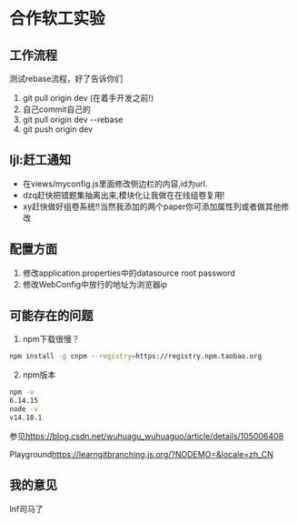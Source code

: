 # 合作软工实验

## 工作流程
测试rebase流程，好了告诉你们

1. git pull origin dev (在着手开发之前!)
2. 自己commit自己的
3. git pull origin dev --rebase
4. git push origin dev



## ljl:赶工通知
- 在views/myconfig.js里面修改侧边栏的内容,id为url.
- dzq赶快把错题集抽离出来,模块化让我做在在线组卷复用!
- xy赶快做好组卷系统!!当然我添加的两个paper你可添加属性列或者做其他修改


## 配置方面

1. 修改application.properties中的datasource root password
2. 修改WebConfig中放行的地址为浏览器ip

## 可能存在的问题

1. npm下载很慢？

```bash
npm install -g cnpm --registry=https://registry.npm.taobao.org
```

2. npm版本

```bash
npm -v
6.14.15
node -v
v14.18.1
```







参见<https://blog.csdn.net/wuhuagu_wuhuaguo/article/details/105006408>

Playground<https://learngitbranching.js.org/?NODEMO=&locale=zh_CN>
## 我的意见

Inf司马了

